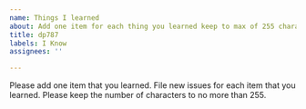 ```yaml
---
name: Things I learned
about: Add one item for each thing you learned keep to max of 255 characters
title: dp787
labels: I Know
assignees: ''

---
```


Please add one item that you learned.  File new issues for each item that you learned.  Please keep the number of characters to no more than 255.
